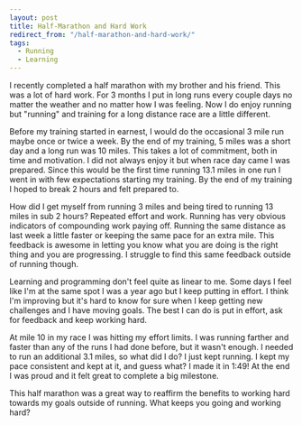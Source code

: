 ```yaml
---
layout: post
title: Half-Marathon and Hard Work
redirect_from: "/half-marathon-and-hard-work/"
tags:
  - Running
  - Learning
---
```


I recently completed a half marathon with my brother and his friend. This was a lot of hard work. For 3 months I put in long runs every couple days no matter the weather and no matter how I was feeling. Now I do enjoy running but "running" and training for a long distance race are a little different. 

Before my training started in earnest, I would do the occasional 3 mile run maybe once or twice a week. By the end of my training, 5 miles was a short day and a long run was 10 miles. This takes a lot of commitment, both in time and motivation. I did not always enjoy it but when race day came I was prepared. Since this would be the first time running 13.1 miles in one run I went in with few expectations starting my training. By the end of my training I hoped to break 2 hours and felt prepared to.

How did I get myself from running 3 miles and being tired to running 13 miles in sub 2 hours? Repeated effort and work. Running has very obvious indicators of compounding work paying off. Running the same distance as last week a little faster or keeping the same pace for an extra mile. This feedback is awesome in letting you know what you are doing is the right thing and you are progressing. I struggle to find this same feedback outside of running though. 

Learning and programming don't feel quite as linear to me. Some days I feel like I'm at the same spot I was a year ago but I keep putting in effort. I think I'm improving but it's hard to know for sure when I keep getting new challenges and I have moving goals. The best I can do is put in effort, ask for feedback and keep working hard.

At mile 10 in my race I was hitting my effort limits. I was running farther and faster than any of the runs I had done before, but it wasn't enough. I needed to run an additional 3.1 miles, so what did I do? I just kept running. I kept my pace consistent and kept at it, and guess what? I made it in 1:49! At the end I was proud and it felt great to complete a big milestone.

This half marathon was a great way to reaffirm the benefits to working hard towards my goals outside of running. What keeps you going and working hard?
